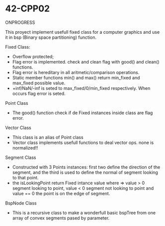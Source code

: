 # 42-CPP02

ONPROGRESS

This proyect implement usefull fixed class for a computer graphics and use it in bsp (Binary space partitioning) function.

Fixed Class:
  - Overflow protected;
  - Flag error is implemented. check and clean flag with good() and clean() functions.
  - Flag error is hereditary in all aritmetic/comparison operations.
  - Static member functions min() and max() return min_fixed and max_fixed possible value.
  - +inf/NaN/-inf is seted to max_fixed/0/min_fixed respectively. When occurs flag error is seted.

Point Class
  -  The good() function check if de Fixed instances inside class are flag error.

Vector Class
  - This class is an alias of Point class
  - Vector class implements usefull functions to deal vector ops. none is normalized!!
  
Segment Class
  - Constructed with 3 Points instances: first two define the direction of the segment,
    and the third is used to define the normal of segment looking to that point.
  - the isLookingPoint return Fixed intance value where => value > 0 segment looking to point, value < 0 segment not looking to point
    and value == 0 the point is on the edge of segment.

BspNode Class
  - This is a recursive class to make a wonderfull basic bspTree from one array of convex segments pased by parameter. 


  
   
